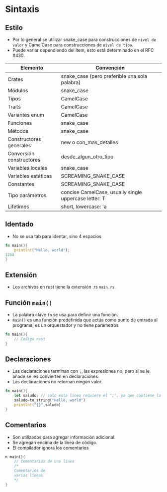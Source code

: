 # Sintaxis
## Estilo
- Por lo general se utilizar snake_case para construcciones de `nivel de valor` y CamelCase para construcciones de `nivel de tipo`.
- Puede variar dependiendo del ítem, esto está determinado en el RFC #430.

| **Elemento**             | **Convención**                                        |
| ------------------------ | ----------------------------------------------------- |
| Crates                   | snake_case (pero preferible una sola palabra)         |
| Módulos                  | snake_case                                            |
| Tipos                    | CamelCase                                             |
| Traits                   | CamelCase                                             |
| Variantes enum           | CamelCase                                             |
| Funciones                | snake_case                                            |
| Métodos                  | snake_case                                            |
| Constructores generales  | new o con_mas_detalles                                |
| Conversión constructores | desde_algun_otro_tipo                                 |
| Variables locales        | snake_case                                            |
| Variables estáticas      | SCREAMING_SNAKE_CASE                                  |
| Constantes               | SCREAMING_SNAKE_CASE                                  |
| Tipo parámetros          | concise CamelCase, usually single uppercase letter: T |
| Lifetimes                | short, lowercase: 'a                                  |
## Identado
- No se usa tab para identar, sino 4 espacios
``` rust
fn main(){
    println!("Hello, world");
1234
}
```
## Extensión
- Los archivos en rust tiene la extensión .rs `main.rs`.
## Función `main()`
- La palabra clave `fn` se usa para definir una función. 
- `main()` es una función predefinida que actúa como punto de entrada al programa, es un orquestador y no tiene parámetros
``` rust
fn main(){
    // Codigo rust
}
```
## Declaraciones
- Las declaraciones terminan con `;`, las expresiones no, pero si se le añade se les convierten en declaraciones.
- Las declaraciones no retornan ningún valor.
``` rust
fn main(){
    let saludo; // solo esta linea requiere el ";", ya que contiene la declaración de la variable saludo
    saludo=to_string("Hello, world")
    println!("{}",saludo)
}
```
## Comentarios
- Son utilizados para agregar información adicional.
- Se agregan encima de la línea de código.
- El compilador ignora los comentarios
``` rust
n main(){
    // Comentarios de una línea
    /* 
    Comentarios de 
    varias líneas
    */
}
```